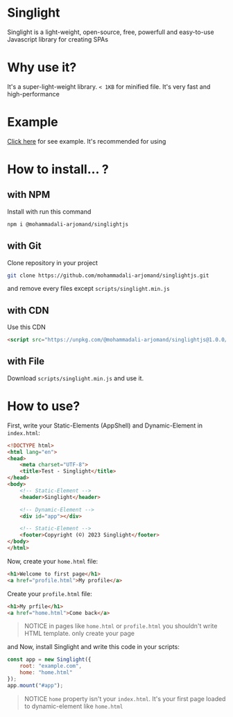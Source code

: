 # Singlight
Singlight is a light-weight, open-source, free, powerfull and easy-to-use Javascript library for creating SPAs

# Why use it?
It's a super-light-weight library. `< 1KB` for minified file. It's very fast and high-performance

# Example
[Click here](https://mohammadali-arjomand.github.io/singlightjs/example/) for see example.
It's recommended for using

# How to install... ?
## with NPM
Install with run this command
```bash
npm i @mohammadali-arjomand/singlightjs
```

## with Git
Clone repository in your project
```bash
git clone https://github.com/mohammadali-arjomand/singlightjs.git
```
and remove every files except `scripts/singlight.min.js`

## with CDN
Use this CDN
```html
<script src="https://unpkg.com/@mohammadali-arjomand/singlightjs@1.0.0/scripts/singlight.min.js"></script>
```

## with File
Download `scripts/singlight.min.js` and use it.

# How to use?
First, write your Static-Elements (AppShell) and Dynamic-Element in `index.html`:
```html
<!DOCTYPE html>
<html lang="en">
<head>
    <meta charset="UTF-8">
    <title>Test - Singlight</title>
</head>
<body>
    <!-- Static-Element -->
    <header>Singlight</header>

    <!-- Dynamic-Element -->
    <div id="app"></div>

    <!-- Static-Element -->
    <footer>Copyright (©) 2023 Singlight</footer>
</body>
</html>
```
Now, create your `home.html` file:
```html
<h1>Welcome to first page</h1>
<a href="profile.html">My profile</a>
```
Create your `profile.html` file:
```html
<h1>My prfile</h1>
<a href="home.html">Come back</a>
```
> NOTICE in pages like `home.html` or `profile.html` you shouldn't write HTML template. only create your page

and Now, install Singlight and write this code in your scripts:
```js
const app = new Singlight({
    root: "example.com",
    home: "home.html"
});
app.mount("#app");
``` 
> NOTICE `home` property isn't your `index.html`. It's your first page loaded to dynamic-element like `home.html`
